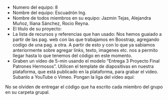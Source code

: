 - Numero del equipo: 8
- Nombre del equipo: Escuadrón Ing.
- Nombre de todos miembros en su equipo: Jazmin Tejas, Alejandra Muñoz, Iliana Sánchez, Rocio Reyna.
- El título de su proyecto:
- La lista de recursos y referencias que han usado:  Nos hemos guaiado a partir de las  pag. web con las que trabajamos en Boostrap, agregando codigo  de una pag. a otra. A partir de esto y con lo que ya sabiamos anteriormente sobre agregar links, texto, imagenes etc. nos a permito llegar hasta lo que tenemos del código en este momento.
- Graben un video de 5-min usando el modelo “Entrega 3 Proyecto Final Patrones Hermosos”. Utilicen el template de diapositivas en nuestra plataforma, que está publicado en la plataforma, para grabar el video. Subanlo a YouTube o Vimeo. Pongan la liga del vídeo aquí: 

No se olviden de entregar el código que ha escrito cada miembro del grupo en su carpeta grupal.
